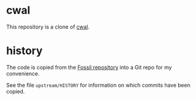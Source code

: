 # cwal
This repository is a clone of [cwal](https://fossil.wanderinghorse.net/r/cwal/home).

# history
The code is copied from the
[Fossil repository](https://fossil.wanderinghorse.net/r/cwal/home)
into a Git repo for my convenience.

See the file `upstream/HISTORY` for information on which commits have been copied.
